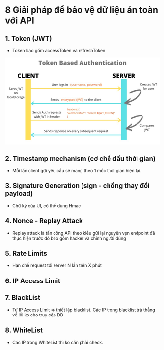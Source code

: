 # 8 Giải pháp để bảo vệ dữ liệu án toàn với API

## 1. Token (JWT)
- Token bao gồm accessToken và refreshToken

![](./images/1.jpg)

## 2. Timestamp mechanism (cơ chế dấu thời gian)
- Mỗi lần client gửi yêu cầu sẽ mang theo 1 mốc thời gian hiện tại.

## 3. Signature Generation (sign - chống thay đổi payload)
- Chử ký của UI, có thể dùng Hmac

## 4. Nonce - Replay Attack
- Replay attack là tấn công API theo kiểu gửi lại nguyên vẹn endpoint đã thực hiện trước đó bao gồm hacker và chính người dùng 

## 5. Rate Limits
- Hạn chế request tới server N lần trên X phút

## 6. IP Access Limit

## 7. BlackList
- Từ IP Access Limit => thiết lập blacklist. Các IP trong blacklist trả thẳng về lỗi ko cho truy cập DB

## 8. WhiteList
- Các IP trong WhiteList thì ko cần phải check.